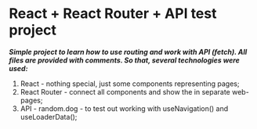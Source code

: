 # React + React Router + API test project

**_Simple project to learn how to use routing and work with API (fetch).
All files are provided with comments. So that, several technologies were used:_**

1) React - nothing special, just some components representing pages;
2) React Router - connect all components and show the in separate web-pages;
3) API - random.dog - to test out working with useNavigation() and useLoaderData();
